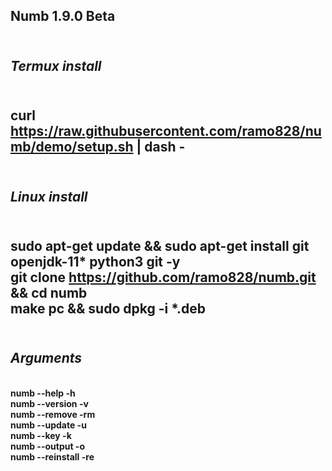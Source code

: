 <b>Numb 1.9.0 Beta</b>
------------------------------------
</br><i>Termux install</i></br>
------------------------------------
</br><b>curl https://raw.githubusercontent.com/ramo828/numb/demo/setup.sh | dash - </b></br>
------------------------------------
</br><i>Linux install</i></br>
------------------------------------
</br><b>sudo apt-get update && sudo apt-get install git openjdk-11* python3 git -y </b>
</br><b>git clone https://github.com/ramo828/numb.git && cd numb</b>
</br><b>make pc && sudo dpkg -i *.deb</b></br>
------------------------------------
</br><i>Arguments</i></br>
------------------------------------
</br><b>numb --help -h</b>
</br><b>numb --version -v</b>
</br><b>numb --remove -rm</b>
</br><b>numb --update -u</b>
</br><b>numb --key -k</b>
</br><b>numb --output -o</b>
</br><b>numb --reinstall -re</b>

